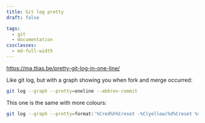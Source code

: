 ```yaml
---
title: Git log pretty
draft: false

tags:
  - git
  - documentation
cssclasses:
  - md-full-width
---
```

https://ma.ttias.be/pretty-git-log-in-one-line/

Like git log, but with a graph showing you when fork and merge occurred:
```bash
git log --graph --pretty=oneline --abbrev-commit
```

This one is the same with more colours:
```bash
git log --graph --pretty=format:'%Cred%h%Creset -%C(yellow)%d%Creset %s %Cgreen(%cr) %C(bold blue)<%an>%Creset' --abbrev-commit
```
